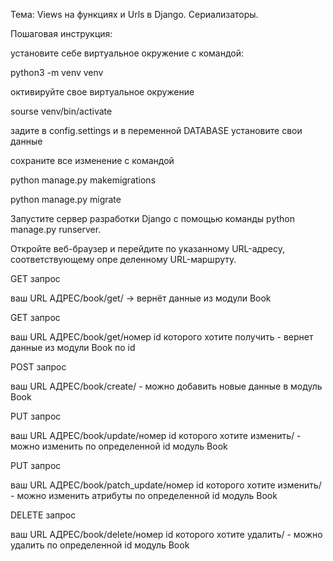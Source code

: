 Тема: Views на функциях и Urls в Django. Сериализаторы.

Пошаговая инструкция:

установите себе виртуальное окружение с командой:

python3 -m venv venv

октивируйте свое виртуальное окружение

sourse venv/bin/activate

задите в config.settings и в переменной DATABASE установите свои данные


сохраните все изменение с командой 

python manage.py makemigrations

python manage.py migrate

Запустите сервер разработки Django с помощью команды python manage.py runserver.

Откройте веб-браузер и перейдите по указанному URL-адресу, соответствующему опре
деленному URL-маршруту.

GET запрос

ваш URL АДРЕС/book/get/ -> вернёт данные из модули Book

GET запрос

ваш URL АДРЕС/book/get/номер id которого хотите получить - вернет данные из модули Book по id

POST запрос

ваш URL АДРЕС/book/create/ - можно добавить новые данные в модуль Book

PUT запрос 

ваш URL АДРЕС/book/update/номер id которого хотите изменить/ - можно изменить по определенной id модуль Book

PUT запрос 

ваш URL АДРЕС/book/patch_update/номер id которого хотите изменить/ - можно изменить атрибуты по определенной  id модуль Book

DELETE запрос

ваш URL АДРЕС/book/delete/номер id которого хотите удалить/ - можно удалить по определенной id модуль Book




